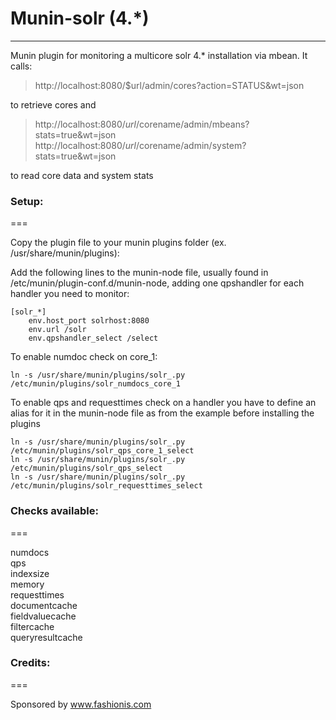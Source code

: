 # Munin-solr (4.*)
-------------

Munin plugin for monitoring a multicore solr 4.* installation via mbean.
It calls:
> http://localhost:8080/$url/admin/cores?action=STATUS&wt=json

to retrieve cores and

> http://localhost:8080/$url/$corename/admin/mbeans?stats=true&wt=json
> http://localhost:8080/$url/$corename/admin/system?stats=true&wt=json

to read core data and system stats

### Setup:
===

Copy the plugin file to your munin plugins folder (ex. /usr/share/munin/plugins):

Add the following lines to the munin-node file, usually found in /etc/munin/plugin-conf.d/munin-node, adding one qpshandler for each handler you need to monitor:

    [solr_*]
        env.host_port solrhost:8080 
        env.url /solr
        env.qpshandler_select /select


To enable numdoc check on core_1:

    ln -s /usr/share/munin/plugins/solr_.py /etc/munin/plugins/solr_numdocs_core_1


To enable qps and requesttimes check on a handler you have to define an alias for it in the munin-node file as from the example before installing the plugins

    ln -s /usr/share/munin/plugins/solr_.py /etc/munin/plugins/solr_qps_core_1_select
    ln -s /usr/share/munin/plugins/solr_.py /etc/munin/plugins/solr_qps_select
    ln -s /usr/share/munin/plugins/solr_.py /etc/munin/plugins/solr_requesttimes_select



### Checks available:
===

numdocs  
qps  
indexsize  
memory  
requesttimes  
documentcache  
fieldvaluecache  
filtercache  
queryresultcache  


### Credits:
===

Sponsored by www.fashionis.com
